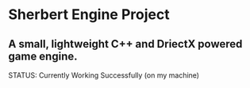 # Sherbert Engine Project
A small, lightweight C++ and DriectX powered game engine.
----------------------------------
STATUS: Currently Working Successfully (on my machine)

